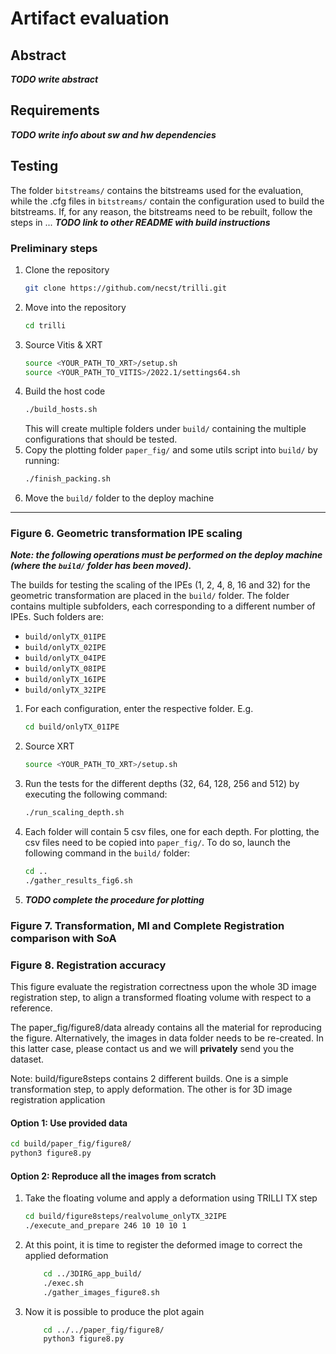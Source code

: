 # Artifact evaluation

## Abstract

***TODO write abstract***

## Requirements

***TODO write info about sw and hw dependencies***

## Testing

The folder `bitstreams/` contains the bitstreams used for the evaluation, while the .cfg files in `bitstreams/` contain the configuration used to build the bitstreams. If, for any reason, the bitstreams need to be rebuilt, follow the steps in ... ***TODO link to other README with build instructions***

### Preliminary steps
1. Clone the repository
    ```bash
    git clone https://github.com/necst/trilli.git
    ```
2. Move into the repository
    ```bash
    cd trilli
    ```
3. Source Vitis & XRT
    ```bash
    source <YOUR_PATH_TO_XRT>/setup.sh
    source <YOUR_PATH_TO_VITIS>/2022.1/settings64.sh
    ```
4. Build the host code
    ```bash
    ./build_hosts.sh
    ```
    This will create multiple folders under `build/` containing the multiple configurations that should be tested.
5. Copy the plotting folder `paper_fig/` and some utils script into `build/` by running:
    ```bash
    ./finish_packing.sh
    ```
6. Move the `build/` folder to the deploy machine

---

### Figure 6. Geometric transformation IPE scaling
***Note: the following operations must be performed on the deploy machine (where the `build/` folder has been moved).***

The builds for testing the scaling of the IPEs (1, 2, 4, 8, 16 and 32) for the geometric transformation are placed in the `build/` folder. The folder contains multiple subfolders, each corresponding to a different number of IPEs. Such folders are:
- `build/onlyTX_01IPE`
- `build/onlyTX_02IPE`
- `build/onlyTX_04IPE`
- `build/onlyTX_08IPE`
- `build/onlyTX_16IPE`
- `build/onlyTX_32IPE`

1. For each configuration, enter the respective folder. E.g.
    ```bash
    cd build/onlyTX_01IPE
    ```
2. Source XRT
    ```bash
    source <YOUR_PATH_TO_XRT>/setup.sh
    ```
3. Run the tests for the different depths (32, 64, 128, 256 and 512) by executing the following command:
    ```bash
    ./run_scaling_depth.sh
    ```
4. Each folder will contain 5 csv files, one for each depth. For plotting, the csv files need to be copied into `paper_fig/`. To do so, launch the following command in the `build/` folder:
    ```bash
    cd ..
    ./gather_results_fig6.sh
    ```
5. ***TODO complete the procedure for plotting***

### Figure 7. Transformation, MI and Complete Registration comparison with SoA

### Figure 8. Registration accuracy

This figure evaluate the registration correctness upon the whole 3D image registration step, to align a transformed floating volume with respect to a reference. 

The paper_fig/figure8/data already contains all the material for reproducing the figure. 
Alternatively, the images in data folder needs to be re-created.
In this latter case, please contact us and we will **privately** send you the dataset.

Note: build/figure8steps contains 2 different builds. One is a simple transformation step, to apply deformation. The other is for 3D image registration application

#### Option 1: Use provided data

```bash
cd build/paper_fig/figure8/
python3 figure8.py
```
#### Option 2: Reproduce all the images from scratch

1. Take the floating volume and apply a deformation using TRILLI TX step
    ```bash
    cd build/figure8steps/realvolume_onlyTX_32IPE
    ./execute_and_prepare 246 10 10 10 1
    ```
3. At this point, it is time to register the deformed image to correct the applied deformation
    ```bash
        cd ../3DIRG_app_build/
        ./exec.sh
        ./gather_images_figure8.sh
    ```
4. Now it is possible to produce the plot again
    ```bash
        cd ../../paper_fig/figure8/
        python3 figure8.py
    ```